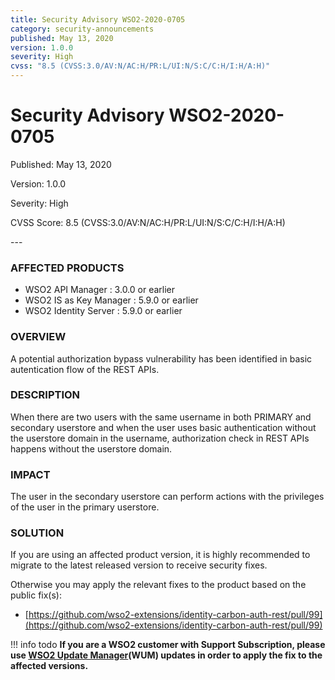 ```yaml
---
title: Security Advisory WSO2-2020-0705
category: security-announcements
published: May 13, 2020
version: 1.0.0
severity: High
cvss: "8.5 (CVSS:3.0/AV:N/AC:H/PR:L/UI:N/S:C/C:H/I:H/A:H)"
---
```


# Security Advisory WSO2-2020-0705

<p class="doc-info">Published: May 13, 2020</p>
<p class="doc-info">Version: 1.0.0</p>
<p class="doc-info">Severity: High</p>
<p class="doc-info">CVSS Score: 8.5 (CVSS:3.0/AV:N/AC:H/PR:L/UI:N/S:C/C:H/I:H/A:H)</p>
---

### AFFECTED PRODUCTS
* WSO2 API Manager : 3.0.0 or earlier
* WSO2 IS as Key Manager : 5.9.0 or earlier
* WSO2 Identity Server : 5.9.0 or earlier


### OVERVIEW
A potential authorization bypass vulnerability has been identified in basic autentication flow of the REST APIs.


### DESCRIPTION
When there are two users with the same username in both PRIMARY and secondary userstore and when the user uses basic authentication without the userstore domain in the username, authorization check in REST APIs happens without the userstore domain.


### IMPACT
The user in the secondary userstore can perform actions with the privileges of the user in the primary userstore.


### SOLUTION
If you are using an affected product version, it is highly recommended to migrate to the latest released version to receive security fixes.

Otherwise you may apply the relevant fixes to the product based on the public fix(s):

* [https://github.com/wso2-extensions/identity-carbon-auth-rest/pull/99](https://github.com/wso2-extensions/identity-carbon-auth-rest/pull/99)


!!! info todo
    **If you are a WSO2 customer with Support Subscription, please use [WSO2 Update Manager](https://wso2.com/updates/wum)(WUM) updates in order to apply the fix to the affected versions.**
